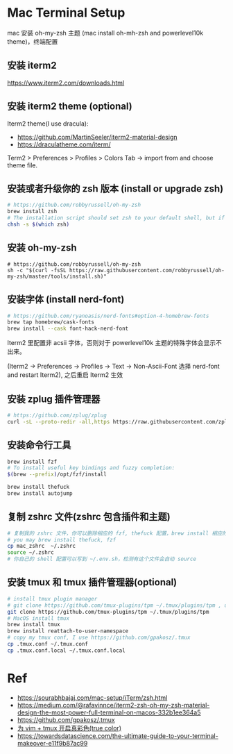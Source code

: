 # Mac Terminal Setup

mac 安装 oh-my-zsh 主题 (mac install oh-mh-zsh and powerlevel10k theme)，终端配置

## 安装 iterm2

https://www.iterm2.com/downloads.html

## 安装 iterm2 theme (optional)

Iterm2 theme(I use dracula):

- https://github.com/MartinSeeler/iterm2-material-design
- https://draculatheme.com/iterm/

Term2 > Preferences > Profiles > Colors Tab -> import from and choose theme file.


## 安装或者升级你的 zsh 版本 (install or upgrade zsh)

```sh
# https://github.com/robbyrussell/oh-my-zsh
brew install zsh
# The installation script should set zsh to your default shell, but if it doesn't you can do it manually:
chsh -s $(which zsh)
```

## 安装 oh-my-zsh

```
# https://github.com/robbyrussell/oh-my-zsh
sh -c "$(curl -fsSL https://raw.githubusercontent.com/robbyrussell/oh-my-zsh/master/tools/install.sh)"
```

## 安装字体 (install nerd-font)

```sh
# https://github.com/ryanoasis/nerd-fonts#option-4-homebrew-fonts
brew tap homebrew/cask-fonts
brew install --cask font-hack-nerd-font
```

Iterm2 里配置非 acsii 字体，否则对于 powerlevel10k 主题的特殊字体会显示不出来。

(Iterm2 -> Preferences -> Profiles -> Text -> Non-Ascii-Font 选择 nerd-font and restart Iterm2), 之后重启 Iterm2 生效


## 安装 zplug 插件管理器

```sh
# https://github.com/zplug/zplug
curl -sL --proto-redir -all,https https://raw.githubusercontent.com/zplug/installer/master/installer.zsh | zsh
```

## 安装命令行工具

```sh
brew install fzf
# To install useful key bindings and fuzzy completion:
$(brew --prefix)/opt/fzf/install

brew install thefuck
brew install autojump
```

## 复制 zshrc 文件(zshrc 包含插件和主题)

```sh
# 复制我的 zshrc 文件，你可以删除相应的 fzf, thefuck 配置，brew install 相应的命令行工具
# you may brew install thefuck, fzf
cp mac_zshrc  ~/.zshrc
source ~/.zshrc
# 你自己的 shell 配置可以写到 ~/.env.sh，检测有这个文件会自动 source
```

## 安装 tmux 和 tmux 插件管理器(optional)

```sh
# install tmux plugin manager
# git clone https://github.com/tmux-plugins/tpm ~/.tmux/plugins/tpm , use prefix + I install plugins
git clone https://github.com/tmux-plugins/tpm ~/.tmux/plugins/tpm
# MacOS install tmux
brew install tmux
brew install reattach-to-user-namespace
# copy my tmux conf, I use https://github.com/gpakosz/.tmux
cp .tmux.conf ~/.tmux.conf
cp .tmux.conf.local ~/.tmux.conf.local
```

# Ref

- https://sourabhbajaj.com/mac-setup/iTerm/zsh.html
- https://medium.com/@rafavinnce/iterm2-zsh-oh-my-zsh-material-design-the-most-power-full-terminal-on-macos-332b1ee364a5
- https://github.com/gpakosz/.tmux
- [为 vim + tmux 开启真彩色(true color)](https://lotabout.me/2018/true-color-for-tmux-and-vim/)
- https://towardsdatascience.com/the-ultimate-guide-to-your-terminal-makeover-e11f9b87ac99
